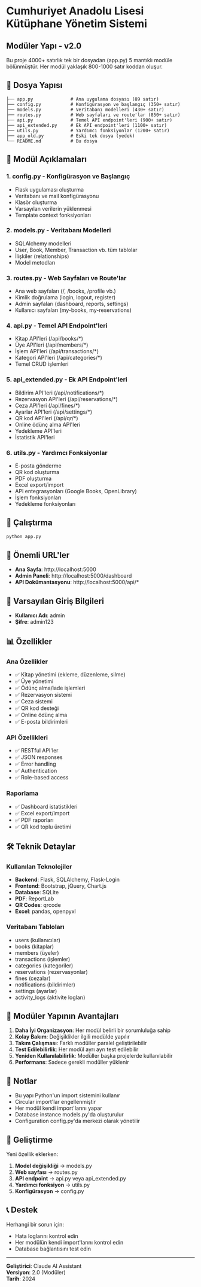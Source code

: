 # Cumhuriyet Anadolu Lisesi Kütüphane Yönetim Sistemi

## Modüler Yapı - v2.0

Bu proje 4000+ satırlık tek bir dosyadan (app.py) 5 mantıklı modüle bölünmüştür. Her modül yaklaşık 800-1000 satır koddan oluşur.

## 📁 Dosya Yapısı

```
├── app.py              # Ana uygulama dosyası (89 satır)
├── config.py           # Konfigürasyon ve başlangıç (350+ satır)  
├── models.py           # Veritabanı modelleri (430+ satır)
├── routes.py           # Web sayfaları ve route'lar (850+ satır)
├── api.py              # Temel API endpoint'leri (900+ satır)
├── api_extended.py     # Ek API endpoint'leri (1100+ satır)
├── utils.py            # Yardımcı fonksiyonlar (1200+ satır)
├── app_old.py          # Eski tek dosya (yedek)
└── README.md           # Bu dosya
```

## 🔧 Modül Açıklamaları

### 1. config.py - Konfigürasyon ve Başlangıç
- Flask uygulaması oluşturma
- Veritabanı ve mail konfigürasyonu
- Klasör oluşturma
- Varsayılan verilerin yüklenmesi
- Template context fonksiyonları

### 2. models.py - Veritabanı Modelleri
- SQLAlchemy modelleri
- User, Book, Member, Transaction vb. tüm tablolar
- İlişkiler (relationships)
- Model metodları

### 3. routes.py - Web Sayfaları ve Route'lar
- Ana web sayfaları (/, /books, /profile vb.)
- Kimlik doğrulama (login, logout, register)
- Admin sayfaları (dashboard, reports, settings)
- Kullanıcı sayfaları (my-books, my-reservations)

### 4. api.py - Temel API Endpoint'leri
- Kitap API'leri (/api/books/*)
- Üye API'leri (/api/members/*)
- İşlem API'leri (/api/transactions/*)
- Kategori API'leri (/api/categories/*)
- Temel CRUD işlemleri

### 5. api_extended.py - Ek API Endpoint'leri
- Bildirim API'leri (/api/notifications/*)
- Rezervasyon API'leri (/api/reservations/*)
- Ceza API'leri (/api/fines/*)
- Ayarlar API'leri (/api/settings/*)
- QR kod API'leri (/api/qr/*)
- Online ödünç alma API'leri
- Yedekleme API'leri
- İstatistik API'leri

### 6. utils.py - Yardımcı Fonksiyonlar
- E-posta gönderme
- QR kod oluşturma
- PDF oluşturma
- Excel export/import
- API entegrasyonları (Google Books, OpenLibrary)
- İşlem fonksiyonları
- Yedekleme fonksiyonları

## 🚀 Çalıştırma

```bash
python app.py
```

## 🔗 Önemli URL'ler

- **Ana Sayfa**: http://localhost:5000
- **Admin Paneli**: http://localhost:5000/dashboard  
- **API Dokümantasyonu**: http://localhost:5000/api/*

## 👤 Varsayılan Giriş Bilgileri

- **Kullanıcı Adı**: admin
- **Şifre**: admin123

## 📊 Özellikler

### Ana Özellikler
- ✅ Kitap yönetimi (ekleme, düzenleme, silme)
- ✅ Üye yönetimi 
- ✅ Ödünç alma/iade işlemleri
- ✅ Rezervasyon sistemi
- ✅ Ceza sistemi
- ✅ QR kod desteği
- ✅ Online ödünç alma
- ✅ E-posta bildirimleri

### API Özellikleri
- ✅ RESTful API'ler
- ✅ JSON responses
- ✅ Error handling
- ✅ Authentication
- ✅ Role-based access

### Raporlama
- ✅ Dashboard istatistikleri
- ✅ Excel export/import
- ✅ PDF raporları
- ✅ QR kod toplu üretimi

## 🛠️ Teknik Detaylar

### Kullanılan Teknolojiler
- **Backend**: Flask, SQLAlchemy, Flask-Login
- **Frontend**: Bootstrap, jQuery, Chart.js
- **Database**: SQLite
- **PDF**: ReportLab
- **QR Codes**: qrcode
- **Excel**: pandas, openpyxl

### Veritabanı Tabloları
- users (kullanıcılar)
- books (kitaplar)
- members (üyeler)
- transactions (işlemler)
- categories (kategoriler)
- reservations (rezervasyonlar)
- fines (cezalar)
- notifications (bildirimler)
- settings (ayarlar)
- activity_logs (aktivite logları)

## 🔄 Modüler Yapının Avantajları

1. **Daha İyi Organizasyon**: Her modül belirli bir sorumluluğa sahip
2. **Kolay Bakım**: Değişiklikler ilgili modülde yapılır
3. **Takım Çalışması**: Farklı modüller paralel geliştirilebilir
4. **Test Edilebilirlik**: Her modül ayrı ayrı test edilebilir
5. **Yeniden Kullanılabilirlik**: Modüller başka projelerde kullanılabilir
6. **Performans**: Sadece gerekli modüller yüklenir

## 📝 Notlar

- Bu yapı Python'un import sistemini kullanır
- Circular import'lar engellenmiştir
- Her modül kendi import'larını yapar
- Database instance models.py'da oluşturulur
- Configuration config.py'da merkezi olarak yönetilir

## 🔧 Geliştirme

Yeni özellik eklerken:

1. **Model değişikliği** → models.py
2. **Web sayfası** → routes.py  
3. **API endpoint** → api.py veya api_extended.py
4. **Yardımcı fonksiyon** → utils.py
5. **Konfigürasyon** → config.py

## 📞 Destek

Herhangi bir sorun için:
- Hata loglarını kontrol edin
- Her modülün kendi import'larını kontrol edin
- Database bağlantısını test edin

---

**Geliştirici**: Claude AI Assistant  
**Versiyon**: 2.0 (Modüler)  
**Tarih**: 2024

